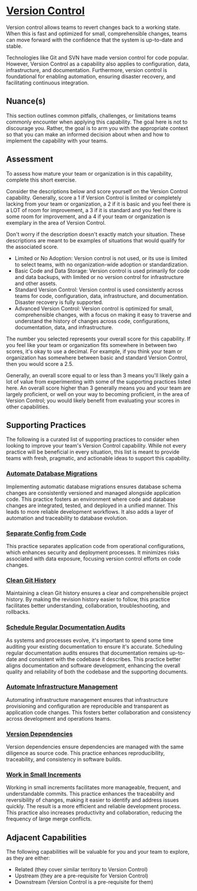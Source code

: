 # [Version Control](https://dora.dev/devops-capabilities/technical/version-control/)

Version control allows teams to revert changes back to a working state. When this is fast and optimized for small, comprehensible changes, teams can move forward with the confidence that the system is up-to-date and stable. 

Technologies like Git and SVN have made version control for code popular. However, Version Control as a capability also applies to configuration, data, infrastructure, and documentation. Furthermore, version control is foundational for enabling automation, ensuring disaster recovery, and facilitating continuous integration.


## Nuance(s)
This section outlines common pitfalls, challenges, or limitations teams commonly encounter when applying this capability. The goal here is not to discourage you. Rather, the goal is to arm you with the appropriate context so that you can make an informed decision about when and how to implement the capability with your teams.


## Assessment
To assess how mature your team or organization is in this capability, complete this short exercise.

Consider the descriptions below and score yourself on the Version Control capability. Generally, score a 1 if Version Control is limited or completely lacking from your team or organization, a 2 if it is basic and you feel there is a LOT of room for improvement, a 3 if it is standard and you feel there is some room for improvement, and a 4 if your team or organization is exemplary in the area of Version Control.

Don't worry if the description doesn't exactly match your situation. These descriptions are meant to be examples of situations that would qualify for the associated score.

* Limited or No Adoption: Version control is not used, or its use is limited to select teams, with no organization-wide adoption or standardization.
* Basic Code and Data Storage: Version control is used primarily for code and data backups, with limited or no version control for infrastructure and other assets.
* Standard Version Control: Version control is used consistently across teams for code, configuration, data, infrastructure, and documentation. Disaster recovery is fully supported.
* Advanced Version Control: Version control is optimized for small, comprehensible changes, with a focus on making it easy to traverse and understand the history of changes across code, configurations, documentation, data, and infrastructure.

The number you selected represents your overall score for this capability. If you feel like your team or organization fits somewhere in between two scores, it's okay to use a decimal. For example, if you think your team or organization has somewhere between basic and standard Version Control, then you would score a 2.5.

Generally, an overall score equal to or less than 3 means you'll likely gain a lot of value from experimenting with some of the supporting practices listed here. An overall score higher than 3 generally means you and your team are largely proficient, or well on your way to becoming proficient, in the area of Version Control; you would likely benefit from evaluating your scores in other capabilities.


## Supporting Practices
The following is a curated list of supporting practices to consider when looking to improve your team's Version Control capability. While not every practice will be beneficial in every situation, this list is meant to provide teams with fresh, pragmatic, and actionable ideas to support this capability.

### [Automate Database Migrations](/practices/automate-database-migrations.md)
Implementing automatic database migrations ensures database schema changes are consistently versioned and managed alongside application code. This practice fosters an environment where code and database changes are integrated, tested, and deployed in a unified manner. This leads to more reliable development workflows. It also adds a layer of automation and traceability to database evolution.

### [Separate Config from Code](/practices/separate-config-from-code.md)
This practice separates application code from operational configurations, which enhances security and deployment processes. It minimizes risks associated with data exposure, focusing version control efforts on code changes. 

### [Clean Git History](/practices/clean-git-history.md)
Maintaining a clean Git history ensures a clear and comprehensible project history. By making the revision history easier to follow, this practice facilitates better understanding, collaboration, troubleshooting, and rollbacks.

### [Schedule Regular Documentation Audits](/practices/schedule-regular-documentation-audits.md)
As systems and processes evolve, it's important to spend some time auditing your existing documentation to ensure it's accurate. Scheduling regular documentation audits ensures that documentation remains up-to-date and consistent with the codebase it describes. This practice better aligns documentation and software development, enhancing the overall quality and reliability of both the codebase and the supporting documents.

### [Automate Infrastructure Management](/practices/automate-infrastructure-management.md)
Automating infrastructure management ensures that infrastructure provisioning and configuration are reproducible and transparent as application code changes. This fosters better collaboration and consistency across development and operations teams.

### [Version Dependencies](/practices/version-dependencies.md)
Version dependencies ensure dependencies are managed with the same diligence as source code. This practice enhances reproducibility, traceability, and consistency in software builds.

### [Work in Small Increments](/practices/work-in-small-increments.md)
Working in small increments facilitates more manageable, frequent, and understandable commits.
This practice enhances the traceability and reversibility of changes, making it easier to identify and address issues quickly. The result is a more efficient and reliable development process.
This practice also increases productivity and collaboration, reducing the frequency of large merge conflicts.


## Adjacent Capabilities
The following capabilities will be valuable for you and your team to explore, as they are either:

- Related (they cover similar territory to Version Control)
- Upstream (they are a pre-requisite for Version Control)
- Downstream (Version Control is a pre-requisite for them)
